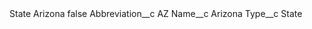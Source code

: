<?xml version="1.0" encoding="UTF-8"?>
<CustomMetadata xmlns="http://soap.sforce.com/2006/04/metadata" xmlns:xsi="http://www.w3.org/2001/XMLSchema-instance" xmlns:xsd="http://www.w3.org/2001/XMLSchema">
    <label>State Arizona</label>
    <protected>false</protected>
    <values>
        <field>Abbreviation__c</field>
        <value xsi:type="xsd:string">AZ</value>
    </values>
    <values>
        <field>Name__c</field>
        <value xsi:type="xsd:string">Arizona</value>
    </values>
    <values>
        <field>Type__c</field>
        <value xsi:type="xsd:string">State</value>
    </values>
</CustomMetadata>
